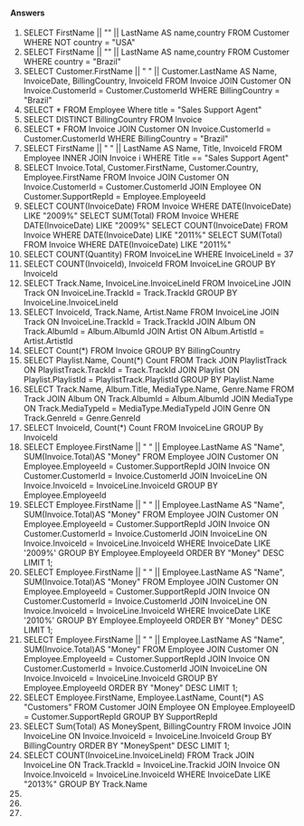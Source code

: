 #### Answers

1. SELECT FirstName || "" ||  LastName AS name,country FROM Customer WHERE NOT country = "USA"
2. SELECT FirstName || "" ||  LastName AS name,country FROM Customer WHERE country = "Brazil"
3. SELECT Customer.FirstName || " " || Customer.LastName AS Name, InvoiceDate, BillingCountry, InvoiceId FROM Invoice 
JOIN Customer ON Invoice.CustomerId = Customer.CustomerId
WHERE BillingCountry = "Brazil"
4. SELECT * FROM Employee Where title = "Sales Support Agent"
5. SELECT DISTINCT BillingCountry FROM Invoice
6. SELECT * FROM Invoice 
JOIN Customer ON Invoice.CustomerId = Customer.CustomerId
WHERE BillingCountry = "Brazil"
7. SELECT FirstName || " " || LastName AS Name, Title, InvoiceId FROM Employee 
INNER JOIN Invoice i WHERE Title == "Sales Support Agent" 
8. SELECT Invoice.Total, Customer.FirstName, Customer.Country, Employee.FirstName FROM Invoice 
JOIN Customer ON Invoice.CustomerId = Customer.CustomerId
JOIN Employee ON Customer.SupportRepId = Employee.EmployeeId
9. SELECT COUNT(InvoiceDate) FROM Invoice WHERE DATE(InvoiceDate) LIKE "2009%"
SELECT SUM(Total) FROM Invoice WHERE DATE(InvoiceDate) LIKE "2009%"
SELECT COUNT(InvoiceDate) FROM Invoice WHERE DATE(InvoiceDate) LIKE "2011%"
SELECT SUM(Total) FROM Invoice WHERE DATE(InvoiceDate) LIKE "2011%"
10. SELECT COUNT(Quantity) FROM InvoiceLine WHERE InvoiceLineId = 37
11. SELECT COUNT(InvoiceId), InvoiceId FROM InvoiceLine GROUP BY InvoiceId
12. SELECT Track.Name, InvoiceLine.InvoiceLineId FROM InvoiceLine 
JOIN Track ON InvoiceLine.TrackId = Track.TrackId
GROUP BY InvoiceLine.InvoiceLineId
13. SELECT InvoiceId, Track.Name, Artist.Name FROM InvoiceLine 
JOIN Track ON InvoiceLine.TrackId = Track.TrackId 
JOIN Album ON Track.AlbumId = Album.AlbumId
JOIN Artist ON Album.ArtistId = Artist.ArtistId
14. SELECT Count(*) FROM Invoice
GROUP BY BillingCountry
15. SELECT Playlist.Name, Count(*) Count FROM Track 
JOIN PlaylistTrack ON PlaylistTrack.TrackId = Track.TrackId
JOIN Playlist ON Playlist.PlaylistId = PlaylistTrack.PlaylistId
GROUP BY Playlist.Name
16. SELECT Track.Name, Album.Title, MediaType.Name, Genre.Name FROM Track 
JOIN Album ON Track.AlbumId = Album.AlbumId 
JOIN MediaType ON Track.MediaTypeId = MediaType.MediaTypeId
JOIN Genre ON  Track.GenreId = Genre.GenreId 
17. SELECT InvoiceId, Count(*) Count FROM InvoiceLine 
GROUP By InvoiceId
18. SELECT Employee.FirstName || " " || Employee.LastName AS "Name", SUM(Invoice.Total)AS "Money" FROM Employee
JOIN Customer ON Employee.EmployeeId = Customer.SupportRepId
JOIN Invoice ON Customer.CustomerId = Invoice.CustomerId
JOIN InvoiceLine ON Invoice.InvoiceId = InvoiceLine.InvoiceId
GROUP BY Employee.EmployeeId
19. SELECT Employee.FirstName || " " || Employee.LastName AS "Name", SUM(Invoice.Total)AS "Money" FROM Employee
JOIN Customer ON Employee.EmployeeId = Customer.SupportRepId
JOIN Invoice ON Customer.CustomerId = Invoice.CustomerId
JOIN InvoiceLine ON Invoice.InvoiceId = InvoiceLine.InvoiceId
WHERE InvoiceDate LIKE '2009%'
GROUP BY Employee.EmployeeId
ORDER BY "Money" DESC
LIMIT 1;
20. SELECT Employee.FirstName || " " || Employee.LastName AS "Name", SUM(Invoice.Total)AS "Money" FROM Employee
JOIN Customer ON Employee.EmployeeId = Customer.SupportRepId
JOIN Invoice ON Customer.CustomerId = Invoice.CustomerId
JOIN InvoiceLine ON Invoice.InvoiceId = InvoiceLine.InvoiceId
WHERE InvoiceDate LIKE '2010%'
GROUP BY Employee.EmployeeId
ORDER BY "Money" DESC
LIMIT 1;
21. SELECT Employee.FirstName || " " || Employee.LastName AS "Name", SUM(Invoice.Total)AS "Money" FROM Employee
JOIN Customer ON Employee.EmployeeId = Customer.SupportRepId
JOIN Invoice ON Customer.CustomerId = Invoice.CustomerId
JOIN InvoiceLine ON Invoice.InvoiceId = InvoiceLine.InvoiceId
GROUP BY Employee.EmployeeId
ORDER BY "Money" DESC
LIMIT 1;
22. SELECT Employee.FirstName, Employee.LastName, Count(*) AS "Customers" FROM Customer 
JOIN Employee ON Employee.EmployeeID = Customer.SupportRepId 
GROUP BY SupportRepId
23. SELECT Sum(Total) AS MoneySpent, BillingCountry FROM Invoice
JOIN InvoiceLine ON Invoice.InvoiceId = InvoiceLine.InvoiceId
Group BY BillingCountry
ORDER BY "MoneySpent" DESC
LIMIT 1;
24. SELECT COUNT(InvoiceLine.InvoiceLineId) FROM Track
JOIN InvoiceLine ON Track.TrackId = InvoiceLine.Trackid
JOIN Invoice ON Invoice.InvoiceId = InvoiceLine.InvoiceId
WHERE InvoiceDate LIKE "2013%"
GROUP BY Track.Name
25.
26.
27.
